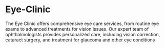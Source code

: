 # Eye-Clinic
 The Eye Clinic offers comprehensive eye care services, from routine eye exams to advanced treatments for vision issues. Our expert team of ophthalmologists provides personalized care, including vision correction, cataract surgery, and treatment for glaucoma and other eye conditions
